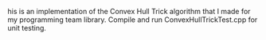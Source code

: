 his is an implementation of the Convex Hull Trick algorithm that I made for my programming team library. Compile and run ConvexHullTrickTest.cpp for unit testing.
